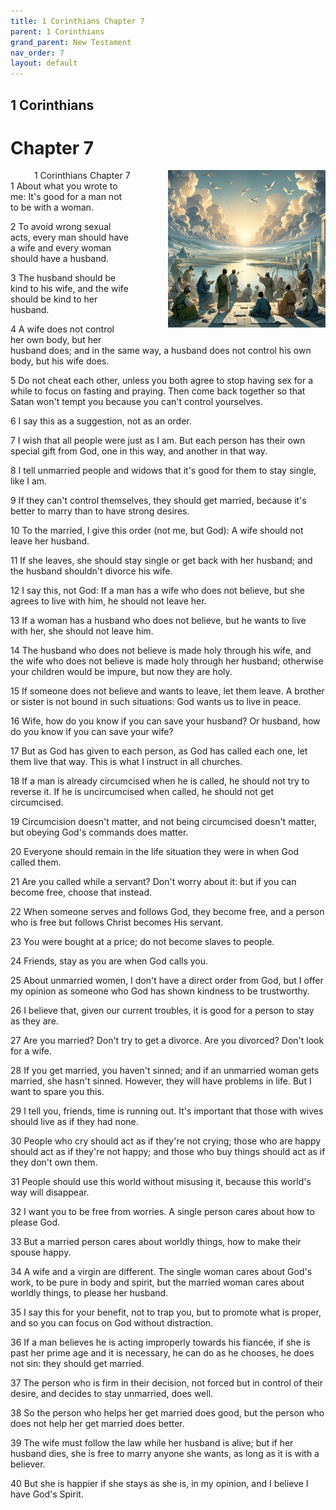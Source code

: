 ```yaml
---
title: 1 Corinthians Chapter 7
parent: 1 Corinthians
grand_parent: New Testament
nav_order: 7
layout: default
---
```


## 1 Corinthians

# Chapter 7

<div style="clear: both; text-align: right;">
    <div style="max-width: 50%; height: auto; float: right; margin: 0 0 10px 10px; padding-left: 10%;">
        <img src="/assets/Image/1 Corinthians/500/7.jpg" alt="1 Corinthians Chapter 7" class="chapter-image">
    </div>
    <figcaption style="font-size: 14px; text-align: right;">1 Corinthians Chapter 7</figcaption>
</div>
1 About what you wrote to me: It's good for a man not to be with a woman.

2 To avoid wrong sexual acts, every man should have a wife and every woman should have a husband.

3 The husband should be kind to his wife, and the wife should be kind to her husband.

4 A wife does not control her own body, but her husband does; and in the same way, a husband does not control his own body, but his wife does.

5 Do not cheat each other, unless you both agree to stop having sex for a while to focus on fasting and praying. Then come back together so that Satan won't tempt you because you can't control yourselves.

6 I say this as a suggestion, not as an order.

7 I wish that all people were just as I am. But each person has their own special gift from God, one in this way, and another in that way.

8 I tell unmarried people and widows that it's good for them to stay single, like I am.

9 If they can't control themselves, they should get married, because it's better to marry than to have strong desires.

10 To the married, I give this order (not me, but God): A wife should not leave her husband.

11 If she leaves, she should stay single or get back with her husband; and the husband shouldn't divorce his wife.

12 I say this, not God: If a man has a wife who does not believe, but she agrees to live with him, he should not leave her.

13 If a woman has a husband who does not believe, but he wants to live with her, she should not leave him.

14 The husband who does not believe is made holy through his wife, and the wife who does not believe is made holy through her husband; otherwise your children would be impure, but now they are holy.

15 If someone does not believe and wants to leave, let them leave. A brother or sister is not bound in such situations: God wants us to live in peace.

16 Wife, how do you know if you can save your husband? Or husband, how do you know if you can save your wife?

17 But as God has given to each person, as God has called each one, let them live that way. This is what I instruct in all churches.

18 If a man is already circumcised when he is called, he should not try to reverse it. If he is uncircumcised when called, he should not get circumcised.

19 Circumcision doesn't matter, and not being circumcised doesn't matter, but obeying God's commands does matter.

20 Everyone should remain in the life situation they were in when God called them.

21 Are you called while a servant? Don't worry about it: but if you can become free, choose that instead.

22 When someone serves and follows God, they become free, and a person who is free but follows Christ becomes His servant.

23 You were bought at a price; do not become slaves to people.

24 Friends, stay as you are when God calls you.

25 About unmarried women, I don't have a direct order from God, but I offer my opinion as someone who God has shown kindness to be trustworthy.

26 I believe that, given our current troubles, it is good for a person to stay as they are.

27 Are you married? Don't try to get a divorce. Are you divorced? Don't look for a wife.

28 If you get married, you haven't sinned; and if an unmarried woman gets married, she hasn't sinned. However, they will have problems in life. But I want to spare you this.

29 I tell you, friends, time is running out. It's important that those with wives should live as if they had none.

30 People who cry should act as if they're not crying; those who are happy should act as if they're not happy; and those who buy things should act as if they don't own them.

31 People should use this world without misusing it, because this world's way will disappear.

32 I want you to be free from worries. A single person cares about how to please God.

33 But a married person cares about worldly things, how to make their spouse happy.

34 A wife and a virgin are different. The single woman cares about God's work, to be pure in body and spirit, but the married woman cares about worldly things, to please her husband.

35 I say this for your benefit, not to trap you, but to promote what is proper, and so you can focus on God without distraction.

36 If a man believes he is acting improperly towards his fiancée, if she is past her prime age and it is necessary, he can do as he chooses, he does not sin: they should get married.

37 The person who is firm in their decision, not forced but in control of their desire, and decides to stay unmarried, does well.

38 So the person who helps her get married does good, but the person who does not help her get married does better.

39 The wife must follow the law while her husband is alive; but if her husband dies, she is free to marry anyone she wants, as long as it is with a believer.

40 But she is happier if she stays as she is, in my opinion, and I believe I have God's Spirit.


